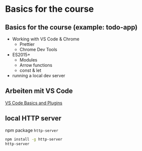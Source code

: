 # Basics for the course

## Basics for the course (example: todo-app)

- Working with VS Code & Chrome
  - Prettier
  - Chrome Dev Tools
- ES2015+
  - Modules
  - Arrow functions
  - const & let
- running a local dev server

## Arbeiten mit VS Code

[VS Code Basics and Plugins](./vs-code-en.html)

## local HTTP server

npm package `http-server`

```bash
npm install -g http-server
http-server
```
